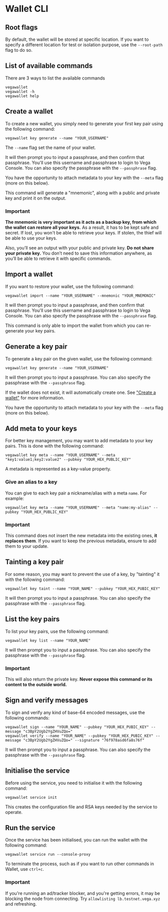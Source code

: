 # Wallet CLI

## Root flags

By default, the wallet will be stored at specific location. If you want to
specify a different location for test or isolation purpose, use
the ``--root-path`` flag to do so.

## List of available commands

There are 3 ways to list the available commands

```console
vegawallet
vegawallet -h
vegawallet help
```

## Create a wallet

To create a new wallet, you simply need to generate your first key pair using
the following command:

```console
vegawallet key generate --name "YOUR_USERNAME"
```

The `--name` flag set the name of your wallet.

It will then prompt you to input a passphrase, and then confirm that passphrase.
You'll use this username and passphrase to login to Vega Console. You can also
specify the passphrase with the ``--passphrase`` flag.

You have the opportunity to attach metadata to your key with the ``--meta``
flag (more on this below).

This command will generate a "mnemonic", along with a public and private key and
print it on the output.

### Important

**The mnemonic is very important as it acts as a backup key, from which the
wallet can restore all your keys.** As a result, it has to be kept safe and
secret. If lost, you won't be able to retrieve your keys. If stolen, the thief
will be able to use your keys.

Also, you’ll see an output with your public and private key. **Do not share your
private key.** You don’t need to save this information anywhere, as you’ll be
able to retrieve it with specific commands.

## Import a wallet

If you want to restore your wallet, use the following command:

```console
vegawallet import --name "YOUR_USERNAME" --mnemonic "YOUR_MNEMONIC"
```

It will then prompt you to input a passphrase, and then confirm that passphrase.
You'll use this username and passphrase to login to Vega Console. You can also
specify the passphrase with the ``--passphrase`` flag.

This command is only able to import the wallet from which you can re-generate
your key pairs.

## Generate a key pair

To generate a key pair on the given wallet, use the following command:

```console
vegawallet key generate --name "YOUR_USERNAME"
```

It will then prompt you to input a passphrase. You can also specify the
passphrase with the ``--passphrase`` flag.

If the wallet does not exist, it will automatically create one. See
["Create a wallet"](#create-a-wallet) for more information.

You have the opportunity to attach metadata to your key with the ``--meta``
flag (more on this below).

## Add meta to your keys

For better key management, you may want to add metadata to your key pairs. This
is done with the following command:

```console
vegawallet key meta --name "YOUR_USERNAME" --meta "key1:value1;key2:value2" --pubkey "YOUR_HEX_PUBLIC_KEY"
```

A metadata is represented as a key-value property.

### Give an alias to a key

You can give to each key pair a nickname/alias with a meta `name`. For example:

```console
vegawallet key meta --name "YOUR_USERNAME" --meta "name:my-alias" --pubkey "YOUR_HEX_PUBLIC_KEY"
```

### Important

This command does not insert the new metadata into the existing ones, **it
replaces them**. If you want to keep the previous metadata, ensure to add them
to your update.

## Tainting a key pair

For some reason, you may want to prevent the use of a key, by "tainting" it with
the following command:

```console
vegawallet key taint --name "YOUR_NAME" --pubkey "YOUR_HEX_PUBIC_KEY"
```

It will then prompt you to input a passphrase. You can also specify the
passphrase with the ``--passphrase`` flag.

## List the key pairs

To list your key pairs, use the following command:

```console
vegawallet key list --name "YOUR_NAME"
```

It will then prompt you to input a passphrase. You can also specify the
passphrase with the ``--passphrase`` flag.

### Important

This will also return the private key. **Never expose this command or its
content to the outside world.**

## Sign and verify messages

To sign and verify any kind of base-64 encoded messages, use the following
commands:

```console
vegawallet sign --name "YOUR_NAME" --pubkey "YOUR_HEX_PUBIC_KEY" --message "c3BpY2Ugb2YgZHVuZQo="
vegawallet verify --name "YOUR_NAME" --pubkey "YOUR_HEX_PUBIC_KEY" --message "c3BpY2Ugb2YgZHVuZQo=" --signature "76f978asd6fa8s76f"
```

It will then prompt you to input a passphrase. You can also specify the
passphrase with the ``--passphrase`` flag.

## Initialise the service

Before using the service, you need to initialise it with the following command:

```console
vegawallet service init
```

This creates the configuration file and RSA keys needed by the service to
operate.

## Run the service

Once the service has been initialised, you can run the wallet with the following
command:

```console
vegawallet service run --console-proxy
```

To terminate the process, such as if you want to run other commands in Wallet,
use `ctrl+c`.

### Important

If you're running an ad/tracker blocker, and you're getting errors, it may be
blocking the node from connecting. Try `allowlisting lb.testnet.vega.xyz` and
refreshing.
